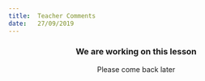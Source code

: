 ```yaml
---
title:  Teacher Comments
date:   27/09/2019
---
```


### <center>We are working on this lesson</center>
<center>Please come back later</center>